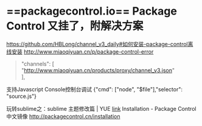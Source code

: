 
# ==packagecontrol.io== Package Control 又挂了，附解决方案
https://github.com/HBLong/channel_v3_daily#如何安装-package-control离线安装
http://www.miaoqiyuan.cn/p/package-control-error

> "channels": [
    "http://www.miaoqiyuan.cn/products/proxy/channel_v3.json"  
],

支持Javascript Console控制台调试
 {"cmd": ["node", "$file"],"selector": "source.js"}

玩转sublime之：sublime 主题修改篇 | YUE [link](https://halfmoonvic.github.io/2019/01/07/%E7%8E%A9%E8%BD%ACsublime%E4%B9%8B%EF%BC%9Asublime%E4%B8%BB%E9%A2%98%E7%AF%87/)
Installation - Package Control 中文镜像
http://packagecontrol.cn/installation
<!--stackedit_data:
eyJoaXN0b3J5IjpbNjI4Nzc5MzA2LC04MTY0NjE0MjYsLTU0Mz
c0NzIzMiwtOTM2Njc2NjYwLDIxNDIwNTc1NDFdfQ==
-->